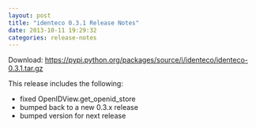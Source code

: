 ```yaml
---
layout: post
title: "identeco 0.3.1 Release Notes"
date: 2013-10-11 19:29:32
categories: release-notes
---
```


Download: <https://pypi.python.org/packages/source/i/identeco/identeco-0.3.1.tar.gz>

This release includes the following:

* fixed OpenIDView.get_openid_store
* bumped back to a new 0.3.x release
* bumped version for next release
